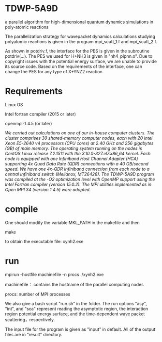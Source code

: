 # TDWP-5A9D
a parallel algorithm for high-dimensional quantum dynamics  simulations in poly-atomic reactions

The parallelization strategy for wavepacket dynamics calculations studying polyatomic reactions is given in the program mpi_scatt_1.f and mpi_scatt_2.f.

As shown in potdriv.f, the interface for the PES is given in the subroutine potdriv(...). 
The PES we used for H+NH3 is given in "nh4_pipnn.o". 
Due to copyright issues with the potential energy surface, we are unable to provide its source code.
Based on the requirements of the interface, one can change the PES for any type of X+YNZ2 reaction.

# Requirements
Linux OS

Intel fortran compiler (2015 or later)

openmpi-1.4.5 (or later)

*We carried out calculations on one of our in-house computer clusters. The cluster comprises 30 shared-memory computer nodes, each with 20 Intel Xeon E5-2640 v4 processors (CPU cores) at 2.40 GHz and 256 gigabytes (GB) of main memory. The operating system running on the nodes is CentOS Linux release 7.2.1511 with the 3.10.0-327.el7.x86_64 kernel. Each node is equipped with one Infiniband Host Channel Adapter (HCA) supporting 4x Quad Data Rate (QDR) connections with a 40 GB/second speed. We have one 4x-QDR Infiniband connection from each node to a central Infiniband switch (Mellanox, MT26428). The TDWP-5A9D program was compiled at the -O2 optimization level with OpenMP support using the Intel Fortran compiler (version 15.0.2). The MPI utilities implemented as in Open MPI 34 (version 1.4.5) were adopted.*


# compile
One should modify the variable MKL_PATH in the makefile and then

make

to obtain the executable file: xynh2.exe

# run

mpirun -hostfile machinefile -n  procs  ./xynh2.exe

machinefile： contains the hostname of the parallel computing nodes

procs: number of MPI processes

We also give a bash script "run.sh" in the folder. The run options "asy", "int", and "sca" represent reading the asymptotic region, the interaction region potential energy surface, and the time-dependent wave packet scattering，respectively.

The input file for the program is given as "input" in default.
All of the output files are in "result" directory.
